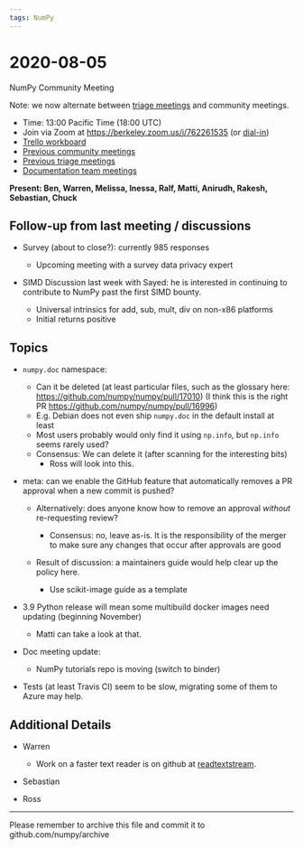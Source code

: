 ```yaml
---
tags: NumPy
---
```


# 2020-08-05
NumPy Community Meeting

Note: we now alternate between [triage meetings](https://hackmd.io/68i_JvOYQfy9ERiHgXMPvg) and community meetings.

- Time: 13:00 Pacific Time (18:00 UTC)
- Join via Zoom at https://berkeley.zoom.us/j/762261535 (or [dial-in](https://berkeley.zoom.us/u/aC3ENhycM))
- [Trello workboard](https://trello.com/b/Azg4fYZH/numpy-at-bids)
- [Previous community meetings](https://github.com/numpy/archive/tree/master/status_meetings)
- [Previous triage meetings](https://github.com/numpy/archive/tree/master/triage_meetings)
- [Documentation team meetings](https://hackmd.io/oB_boakvRqKR-_2jRV-Qjg)


**Present: Ben, Warren, Melissa, Inessa, Ralf, Matti, Anirudh, Rakesh, Sebastian, Chuck** 


## Follow-up from last meeting / discussions

- Survey (about to close?): currently 985 responses
  * Upcoming meeting with a survey data privacy expert

- SIMD Discussion last week with Sayed: he is interested in continuing to contribute to NumPy past the first SIMD bounty.
  * Universal intrinsics for add, sub, mult, div on non-x86 platforms
  * Initial returns positive


## Topics

- `numpy.doc` namespace:
  - Can it be deleted (at least particular files, such as the glossary here: https://github.com/numpy/numpy/pull/17010) (I think this is the right PR https://github.com/numpy/numpy/pull/16996)
  - E.g. Debian does not even ship `numpy.doc` in the default install at least
  - Most users probably would only find it using `np.info`, but `np.info` seems rarely used?
  - Consensus: We can delete it (after scanning for the interesting bits)
    - Ross will look into this.

- meta: can we enable the GitHub feature that automatically removes a PR approval when a new commit is pushed?
  * Alternatively: does anyone know how to remove an approval *without* re-requesting review?
    - Consensus: no, leave as-is. It is the responsibility of the merger to make sure any changes that occur after approvals are good

  * Result of discussion: a maintainers guide would help clear up the policy here.
    - Use scikit-image guide as a template

- 3.9 Python release will mean some multibuild docker images need updating (beginning November)
  - Matti can take a look at that.

- Doc meeting update:
  - NumPy tutorials repo is moving (switch to binder)


- Tests (at least Travis CI) seem to be slow, migrating some of them to Azure may help.


## Additional Details

- Warren

  - Work on a faster text reader is on github at [readtextstream](https://github.com/WarrenWeckesser/readtextstream).

- Sebastian


- Ross

---

Please remember to archive this file and commit it to github.com/numpy/archive


